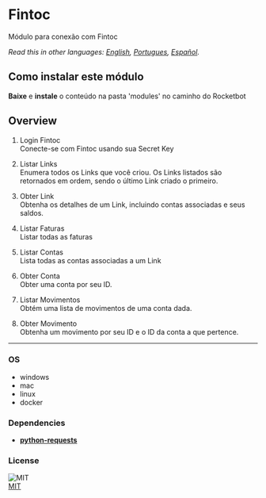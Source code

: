 # Fintoc
  
Módulo para conexão com Fintoc  

*Read this in other languages: [English](README.md), [Portugues](README.pr.md), [Español](README.es.md).*

## Como instalar este módulo
  
__Baixe__ e __instale__ o conteúdo na pasta 'modules' no caminho do Rocketbot  



## Overview


1. Login Fintoc  
Conecte-se com Fintoc usando sua Secret Key

2. Listar Links  
Enumera todos os Links que você criou. Os Links listados são retornados em ordem, sendo o último Link criado o primeiro.

3. Obter Link  
Obtenha os detalhes de um Link, incluindo contas associadas e seus saldos.

4. Listar Faturas  
Listar todas as faturas

5. Listar Contas  
Lista todas as contas associadas a um Link

6. Obter Conta  
Obter uma conta por seu ID.

7. Listar Movimentos  
Obtém uma lista de movimentos de uma conta dada.

8. Obter Movimento  
Obtenha um movimento por seu ID e o ID da conta a que pertence.  




----
### OS

- windows
- mac
- linux
- docker

### Dependencies
- [**python-requests**](https://pypi.org/project/python-requests/)
### License
  
![MIT](https://camo.githubusercontent.com/107590fac8cbd65071396bb4d04040f76cde5bde/687474703a2f2f696d672e736869656c64732e696f2f3a6c6963656e73652d6d69742d626c75652e7376673f7374796c653d666c61742d737175617265)  
[MIT](http://opensource.org/licenses/mit-license.ph)